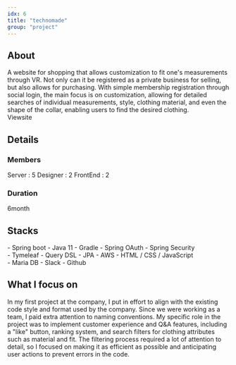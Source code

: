 ```yaml
---
idx: 6
title: "technomade"
group: "project"
---
```


## About

<div>
    <About>
    A website for shopping that allows customization to fit one's measurements through VR. Not only can it be registered as a private business for selling, but also allows for purchasing. With simple membership registration through social login, the main focus is on customization, allowing for detailed searches of individual measurements, style, clothing material, and even the shape of the collar, enabling users to find the desired clothing.
    </About>
    <ButtonWrap>
        <div>Viewsite</div>
    </ButtonWrap>
</div>

## Details

### Members

Server : 5
Designer : 2
FrontEnd : 2

### Duration

6month

## Stacks

<div>
   <Stacks>
    <div>
    - Spring boot
    - Java 11
    - Gradle
    - Spring OAuth
    - Spring Security
    </div>
    <div>
    - Tymeleaf
    - Query DSL
    - JPA
    - AWS
    - HTML / CSS / JavaScript
    </div>
    <div>
    - Maria DB
    - Slack
    - Github
    </div>
   </Stacks> 
</div>

## What I focus on

<div>
<Focus>
In my first project at the company, I put in effort to align with the existing code style and format used by the company. Since we were working as a team, I paid extra attention to naming conventions. My specific role in the project was to implement customer experience and Q&A features, including a "like" button, ranking system, and search filters for clothing attributes such as material and fit. The filtering process required a lot of attention to detail, so I focused on making it as efficient as possible and anticipating user actions to prevent errors in the code.
</Focus>
<div>
